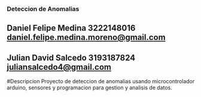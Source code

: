 ### Deteccion de Anomalias
## Daniel Felipe Medina   3222148016  daniel.felipe.medina.moreno@gmail.com
## Julian David Salcedo   3193187824  juliansalcedo4@gmail.com

#Descripcion
Proyecto de deteccion de anomalias usando microcontrolador arduino, sensores y programacion para gestion y analisis de datos.
